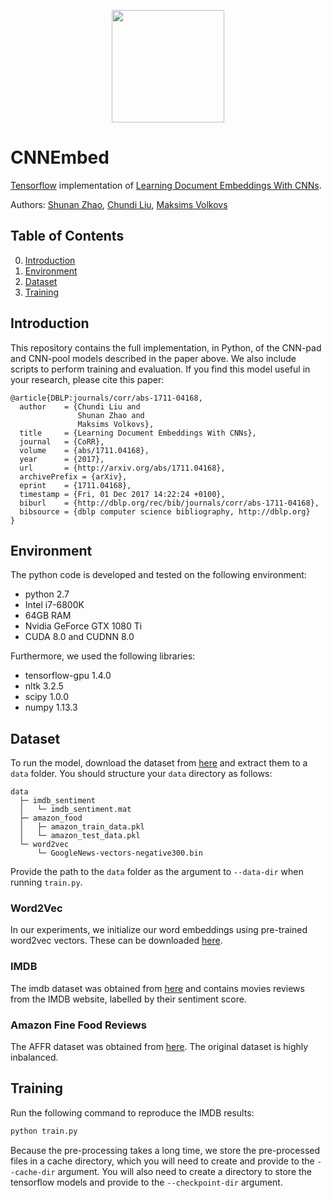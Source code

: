 
<p align="center">
<a href="https://layer6.ai/"><img src="https://github.com/layer6ai-labs/DropoutNet/blob/master/logs/logo_alt.png" width="180"></a>
</p>

# CNNEmbed
[Tensorflow](https://www.tensorflow.org/) implementation of
[Learning Document Embeddings With CNNs](https://arxiv.org/abs/1711.04168).

Authors: [Shunan Zhao](http://www.cs.toronto.edu/~szhao/), [Chundi Liu](https://ca.linkedin.com/in/chundiliu), 
[Maksims Volkovs](http://www.cs.toronto.edu/~mvolkovs)

## Table of Contents  
0. [Introduction](#intro)  
1. [Environment](#env)
2. [Dataset](#dataset)
2. [Training](#training)

<a name="intro"/>

## Introduction
This repository contains the full implementation, in Python, of the CNN-pad and CNN-pool models described in the paper
above. We also include scripts to perform training and evaluation. If you find this model useful in your research, 
please cite this paper:

```
@article{DBLP:journals/corr/abs-1711-04168,
  author    = {Chundi Liu and
               Shunan Zhao and
               Maksims Volkovs},
  title     = {Learning Document Embeddings With CNNs},
  journal   = {CoRR},
  volume    = {abs/1711.04168},
  year      = {2017},
  url       = {http://arxiv.org/abs/1711.04168},
  archivePrefix = {arXiv},
  eprint    = {1711.04168},
  timestamp = {Fri, 01 Dec 2017 14:22:24 +0100},
  biburl    = {http://dblp.org/rec/bib/journals/corr/abs-1711-04168},
  bibsource = {dblp computer science bibliography, http://dblp.org}
}
```


<a name="env"/>

## Environment
The python code is developed and tested on the following environment:
* python 2.7
* Intel i7-6800K
* 64GB RAM
* Nvidia GeForce GTX 1080 Ti
* CUDA 8.0 and CUDNN 8.0

Furthermore, we used the following libraries:
* tensorflow-gpu 1.4.0
* nltk 3.2.5
* scipy 1.0.0
* numpy 1.13.3


<a name="dataset"/>

## Dataset
To run the model, download the dataset from [here](https://s3.amazonaws.com/public.layer6.ai/CNNEmbed/CNNEmbedData.tar.gz)
and extract them to a `data` folder. You should structure your `data` directory as follows:
```
data
  ├─ imdb_sentiment
  │   └─ imdb_sentiment.mat				
  ├─ amazon_food				
  │   ├─ amazon_train_data.pkl
  │   └─ amazon_test_data.pkl
  └─ word2vec
      └─ GoogleNews-vectors-negative300.bin
```
Provide the path to the `data` folder as the argument to `--data-dir` when running `train.py`.

### Word2Vec
In our experiments, we initialize our word embeddings using pre-trained word2vec vectors. These can be downloaded
[here](https://code.google.com/archive/p/word2vec/).

### IMDB
The imdb dataset was obtained from [here](http://ai.stanford.edu/~amaas/data/sentiment/) and contains movies reviews
from the IMDB website, labelled by their sentiment score.

### Amazon Fine Food Reviews
The AFFR dataset was obtained from [here](https://www.kaggle.com/snap/amazon-fine-food-reviews). The original dataset is
highly inbalanced.


<a name="dataset"/>

## Training
Run the following command to reproduce the IMDB results:
```bash
python train.py 
```

Because the pre-processing takes a long time, we store the pre-processed files in a cache directory, which you will need
to create and provide to the `--cache-dir` argument. You will also need to create a directory to store the tensorflow
models and provide to the `--checkpoint-dir` argument.
